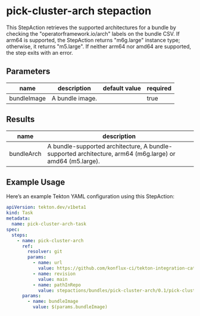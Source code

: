 # pick-cluster-arch stepaction

This StepAction retrieves the supported architectures for a bundle by checking the "operatorframework.io/arch" labels on the bundle CSV.
    If arm64 is supported, the StepAction returns "m6g.large" instance type; otherwise, it returns "m5.large".
If neither arm64 nor amd64 are supported, the step exits with an error.

## Parameters
|name|description|default value|required|
|---|---|---|---|
|bundleImage|A bundle image.||true|

## Results
|name|description|
|---|---|
|bundleArch|A bundle-supported architecture, A bundle-supported architecture, arm64 (m6g.large) or amd64 (m5.large).|

## Example Usage

Here’s an example Tekton YAML configuration using this StepAction:

```yaml
apiVersion: tekton.dev/v1beta1
kind: Task
metadata:
  name: pick-cluster-arch-task
spec:
  steps:
    - name: pick-cluster-arch
      ref:
        resolver: git
        params:
          - name: url
            value: https://github.com/konflux-ci/tekton-integration-catalog
          - name: revision
            value: main
          - name: pathInRepo
            value: stepactions/bundles/pick-cluster-arch/0.1/pick-cluster-arch.yaml
      params:
        - name: bundleImage
          value: $(params.bundleImage)
```